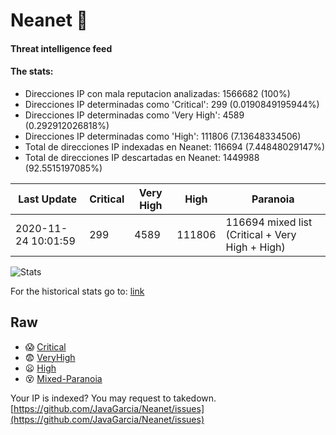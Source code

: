 # Neanet :hocho:
#### Threat intelligence feed
#### The stats:

- Direcciones IP con mala reputacion analizadas: 1566682 (100%)
- Direcciones IP determinadas como 'Critical':  299 (0.0190849195944%)
- Direcciones IP determinadas como 'Very High':  4589 (0.292912026818%)
- Direcciones IP determinadas como 'High':  111806 (7.13648334506)
- Total de direcciones IP indexadas en Neanet:  116694 (7.44848029147%)
- Total de direcciones IP descartadas en Neanet:  1449988 (92.5515197085%)

| Last Update | Critical | Very High | High | Paranoia |
| --- | --- | --- | --- | --- |
| 2020-11-24 10:01:59 | 299 | 4589 | 111806 | 116694 mixed list (Critical + Very High + High)|

![Stats](https://docs.google.com/spreadsheets/d/e/2PACX-1vSnaNMIXVabIpDJjufMlzH7poXnshF3mgd8Is1g9ytUEzVsP5my4Trn8f-xkoLLQ38xpL3HtmUexLo6/pubchart?oid=501124687&format=image)

For the historical stats go to: [link](/stats.csv)
## Raw
- :scream: [Critical](https://raw.githubusercontent.com/JavaGarcia/Neanet/master/blacklists/neanet_critical.txt)
- :fearful: [VeryHigh](https://raw.githubusercontent.com/JavaGarcia/Neanet/master/blacklists/neanet_veryHigh.txtt)
- :frowning: [High](https://raw.githubusercontent.com/JavaGarcia/Neanet/master/blacklists/neanet_high.txt)
- :dizzy_face: [Mixed-Paranoia](https://raw.githubusercontent.com/JavaGarcia/Neanet/master/blacklists/neanet_all.txt)


Your IP is indexed? You may request to takedown. [https://github.com/JavaGarcia/Neanet/issues](https://github.com/JavaGarcia/Neanet/issues)



































































































































































































































































































































































































































































































































































































































































































































































































































































































































































































































































































































































































































































































































































































































































































































































































































































































































































































































































































































































































































































































































































































































































































































































































































































